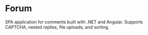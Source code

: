 # Forum
SPA application for comments built with .NET and Angular. Supports CAPTCHA, nested replies, file uploads, and sorting.
